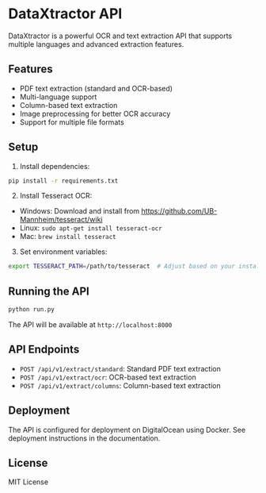 # DataXtractor API

DataXtractor is a powerful OCR and text extraction API that supports multiple languages and advanced extraction features.

## Features

- PDF text extraction (standard and OCR-based)
- Multi-language support
- Column-based text extraction
- Image preprocessing for better OCR accuracy
- Support for multiple file formats

## Setup

1. Install dependencies:
```bash
pip install -r requirements.txt
```

2. Install Tesseract OCR:
- Windows: Download and install from https://github.com/UB-Mannheim/tesseract/wiki
- Linux: `sudo apt-get install tesseract-ocr`
- Mac: `brew install tesseract`

3. Set environment variables:
```bash
export TESSERACT_PATH=/path/to/tesseract  # Adjust based on your installation
```

## Running the API

```bash
python run.py
```

The API will be available at `http://localhost:8000`

## API Endpoints

- `POST /api/v1/extract/standard`: Standard PDF text extraction
- `POST /api/v1/extract/ocr`: OCR-based text extraction
- `POST /api/v1/extract/columns`: Column-based text extraction

## Deployment

The API is configured for deployment on DigitalOcean using Docker. See deployment instructions in the documentation.

## License

MIT License
